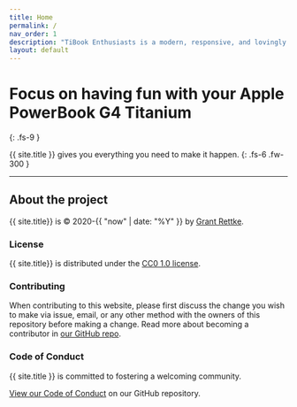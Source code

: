 ```yaml
---
title: Home
permalink: /
nav_order: 1
description: "TiBook Enthusiasts is a modern, responsive, and lovingly maintained website for Apple PowerBook G4 Titanium Enthusiasts"
layout: default
---
```


# Focus on having fun with your Apple PowerBook G4 Titanium 
{: .fs-9 }

{{ site.title }} gives you everything you need to make it happen.
{: .fs-6 .fw-300 }

---

## About the project

{{ site.title}} is &copy; 2020-{{ "now" | date: "%Y" }} by [Grant Rettke](https://www.wisdomandwonder.com/).

### License

{{ site.title}} is distributed under the [CC0 1.0 license](https://github.com/TiBookEnthusiasts/tibookenthusiasts.github.io/blob/master/LICENSE.md).

### Contributing

When contributing to this website, please first discuss the change you wish to make via issue, email, or any other method with the owners of this repository before making a change. Read more about becoming a contributor in [our GitHub repo](https://github.com/TiBookEnthusiasts/tibookenthusiasts.github.io#contributing).

### Code of Conduct

{{ site.title }} is committed to fostering a welcoming community.

[View our Code of Conduct](https://github.com/TiBookEnthusiasts/tibookenthusiasts.github.io/blob/master/CODE_OF_CONDUCT.md) on our GitHub repository.
